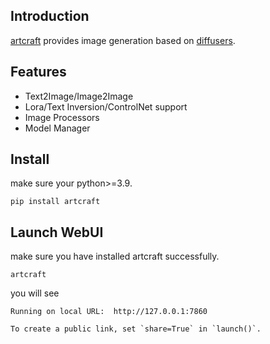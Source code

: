 ## Introduction
[artcraft](https://github.com/yinyajun/artcraft) provides image generation based on [diffusers](https://github.com/huggingface/diffusers).

## Features
* Text2Image/Image2Image
* Lora/Text Inversion/ControlNet support
* Image Processors
* Model Manager

## Install
make sure your python>=3.9.
```shell
pip install artcraft
```

## Launch WebUI
make sure you have installed artcraft successfully.
```shell
artcraft
```
you will see
```shell
Running on local URL:  http://127.0.0.1:7860

To create a public link, set `share=True` in `launch()`.
```

